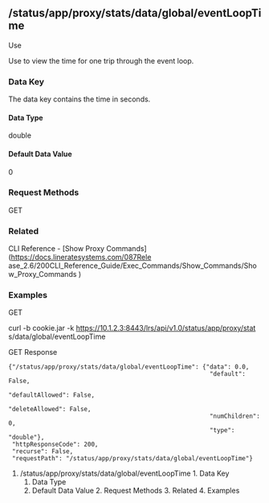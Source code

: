 ## /status/app/proxy/stats/data/global/eventLoopTime

Use

Use to view the time for one trip through the event loop.

### Data Key

The data key contains the time in seconds.

#### Data Type

double

#### Default Data Value

0

### Request Methods

GET

### Related

CLI Reference - [Show Proxy Commands](https://docs.lineratesystems.com/087Rele
ase_2.6/200CLI_Reference_Guide/Exec_Commands/Show_Commands/Show_Proxy_Commands
)

### Examples

GET

curl -b cookie.jar -k https://10.1.2.3:8443/lrs/api/v1.0/status/app/proxy/stat
s/data/global/eventLoopTime

GET Response

    
    {"/status/app/proxy/stats/data/global/eventLoopTime": {"data": 0.0,
                                                            "default": False,
                                                            "defaultAllowed": False,
                                                            "deleteAllowed": False,
                                                            "numChildren": 0,
                                                            "type": "double"},
     "httpResponseCode": 200,
     "recurse": False,
     "requestPath": "/status/app/proxy/stats/data/global/eventLoopTime"}
    

  1. /status/app/proxy/stats/data/global/eventLoopTime
    1. Data Key
      1. Data Type
      2. Default Data Value
    2. Request Methods
    3. Related
    4. Examples

